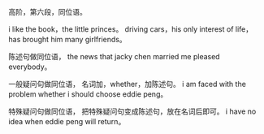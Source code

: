 高阶，第六段，同位语。

i like the book，the little princes。
driving cars，his only interest of life，has brought him many girlfriends。

陈述句做同位语，
the news that jacky chen married me pleased everybody。

一般疑问句做同位语，
名词加，whether，加陈述句。
i am faced with the problem whether i should choose eddie peng。

特殊疑问句做同位语，
把特殊疑问句变成陈述句，放在名词后即可。
i have no idea when eddie peng will return。

